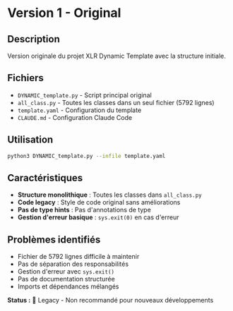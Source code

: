 # Version 1 - Original

## Description
Version originale du projet XLR Dynamic Template avec la structure initiale.

## Fichiers
- `DYNAMIC_template.py` - Script principal original
- `all_class.py` - Toutes les classes dans un seul fichier (5792 lignes)
- `template.yaml` - Configuration du template
- `CLAUDE.md` - Configuration Claude Code

## Utilisation
```bash
python3 DYNAMIC_template.py --infile template.yaml
```

## Caractéristiques
- **Structure monolithique** : Toutes les classes dans `all_class.py`
- **Code legacy** : Style de code original sans améliorations
- **Pas de type hints** : Pas d'annotations de type
- **Gestion d'erreur basique** : `sys.exit(0)` en cas d'erreur

## Problèmes identifiés
- Fichier de 5792 lignes difficile à maintenir
- Pas de séparation des responsabilités
- Gestion d'erreur avec `sys.exit()`
- Pas de documentation structurée
- Imports et dépendances mélangés

**Status :** 🔴 Legacy - Non recommandé pour nouveaux développements